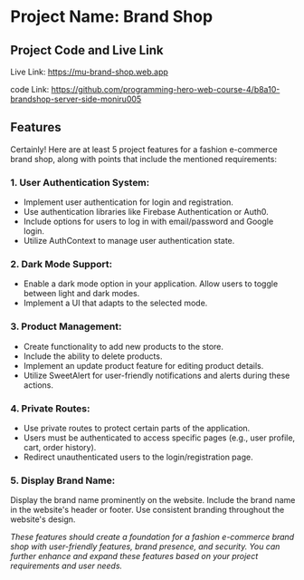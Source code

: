 
# Project Name: Brand Shop



## Project Code and Live Link

Live Link: https://mu-brand-shop.web.app

code Link: https://github.com/programming-hero-web-course-4/b8a10-brandshop-server-side-moniru005
## Features

Certainly! Here are at least 5 project features for a fashion e-commerce brand shop, along with points that include the mentioned requirements:

### 1. User Authentication System:

- Implement user authentication for login and registration.
- Use authentication libraries like Firebase Authentication or Auth0.
- Include options for users to log in with email/password and Google login.
- Utilize AuthContext to manage user authentication state.

### 2. Dark Mode Support:

- Enable a dark mode option in your application.
Allow users to toggle between light and dark modes.
- Implement a UI that adapts to the selected mode.

### 3. Product Management:

- Create functionality to add new products to the store.
- Include the ability to delete products.
- Implement an update product feature for editing product details.
- Utilize SweetAlert for user-friendly notifications and alerts during these actions.

### 4. Private Routes:

- Use private routes to protect certain parts of the application.
- Users must be authenticated to access specific pages (e.g., user profile, cart, order history).
- Redirect unauthenticated users to the login/registration page.

### 5. Display Brand Name:

Display the brand name prominently on the website.
Include the brand name in the website's header or footer.
Use consistent branding throughout the website's design.

 
*These features should create a foundation for a fashion e-commerce brand shop with user-friendly features, brand presence, and security. You can further enhance and expand these features based on your project requirements and user needs.*